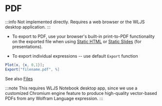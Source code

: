 # PDF

:::info
Not implemented directly. Requires a web browser or the WLJS desktop application.
:::

- To export to PDF, use your browser's built-in print-to-PDF functionality on the exported file when using [Static HTML](frontend/Exporting/Static%20HTML.md) or [Static Slides](frontend/Exporting/Static%20Slides.md) (for presentations).

- To export individual expressions -- use default `Export` function

```mathematica
Plot[x, {x, 0,1}];
Export["filename.pdf", %]
```

See also [Files](frontend/Exporting/Files.md)

:::note
This requires WLJS Notebook desktop app, since we use a customized Chromium engine feature to produce high-quality vector-based PDFs from any Wolfram Language expression.
:::
